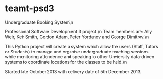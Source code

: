 teamt-psd3
==========

Undergraduate Booking System\n

Professional Software Development 3 project.\n
Team members are: Ally Weir, Keir Smith, Gordon Adam, 
Peter Yordanov and George Dimitrov.\n

This Python project will create a system which allow 
the users (Staff, Tutors or Students) to manage and 
organise undergraduate teaching sessions while 
monitoring attendence and speaking to other Unviersity 
data-driven systems to coordinate locations for the 
classes to be held.\n

Started late October 2013 with delivery date of 5th 
December 2013.
